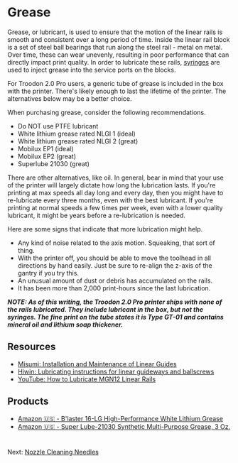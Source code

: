 # Grease
Grease, or lubricant, is used to ensure that the motion of the linear rails is smooth and consistent over a long period of time. 
Inside the linear rail block is a set of steel ball bearings that run along the steel rail - metal on metal. Over time, these can wear unevenly, resulting in poor performance that can directly impact print quality.
In order to lubricate these rails, [syringes](https://github.com/500Foods/WelcomeToTroodon/blob/main/docs/level_1/syringes.md) are used to inject grease into the service ports on the blocks.

For Troodon 2.0 Pro users, a generic tube of grease is included in the box with the printer. There's likely enough to last the lifetime of the printer. The alternatives below may be a better choice.

When purchasing grease, consider the following recommendations.
- Do NOT use PTFE lubricant
- White lithium grease rated NLGI 1 (ideal)
- White lithium grease rated NLGI 2 (great)
- Mobilux EP1 (ideal)
- Mobilux EP2 (great)
- Superlube 21030 (great)

There are other alternatives, like oil. In general, bear in mind that your use of the printer will largely dictate how long the lubrication lasts.
If you're printing at max speeds all day long and every day, then you might have to re-lubricate every three months, even with the best lubricant. 
If you're printing at normal speeds a few times per week, even with a lower quality lubricant, it might be years before a re-lubrication is needed.

Here are some signs that indicate that more lubrication might help.
- Any kind of noise related to the axis motion. Squeaking, that sort of thing.
- With the printer off, you should be able to move the toolhead in all directions by hand easily. Just be sure to re-align the z-axis of the gantry if you try this.
- An unusual amount of dust or debris has accumulated on the rails.
- It has been more than 2,000 print-hours since the last lubrication.

***NOTE: As of this writing, the Troodon 2.0 Pro printer ships with none of the rails lubricated. They include lubricant in the box, but not the syringes. The fine print on the tube states it is Type GT-01 and contains mineral oil and lithium soap thickener.***

## Resources
- [Misumi: Installation and Maintenance of Linear Guides](https://us.misumi-ec.com/pdf/fa/2010/p0501.pdf)
- [Hiwin: Lubricating instructions for linear guideways and ballscrews](https://www.hiwin.com/wp-content/uploads/lubricating_instructions.pdf)
- [YouTube: How to Lubricate MGN12 Linear Rails](https://www.youtube.com/watch?v=GWzz6fQiWmw)

## Products
- [Amazon 🇺🇸 - B'laster 16-LG High-Performance White Lithium Grease](https://a.co/d/gwLPUC0)
- [Amazon 🇺🇸 - Super Lube-21030 Synthetic Multi-Purpose Grease, 3 Oz.](https://a.co/d/9RkeD1P)

#
Next: [Nozzle Cleaning Needles](https://github.com/500Foods/WelcomeToTroodon/blob/main/docs/level_1/nozzle_needles.md)
